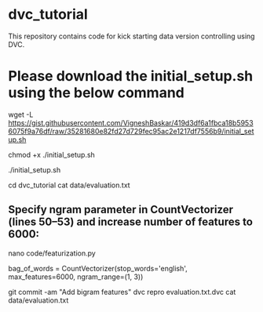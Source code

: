 # dvc_tutorial
This repository contains code for kick starting data version controlling using DVC.

# Please download the initial_setup.sh using the below command
wget -L https://gist.githubusercontent.com/VigneshBaskar/419d3df6a1fbca18b59536075f9a76df/raw/35281680e82fd27d729fec95ac2e1217df7556b9/initial_setup.sh

chmod +x ./initial_setup.sh

./initial_setup.sh

cd dvc_tutorial
cat data/evaluation.txt


## Specify ngram parameter in CountVectorizer (lines 50–53) and increase number of features to 6000:
nano code/featurization.py

bag_of_words = CountVectorizer(stop_words='english',
                               max_features=6000,
                               ngram_range=(1, 3))
                               
git commit -am "Add bigram features"
dvc repro evaluation.txt.dvc
cat data/evaluation.txt




